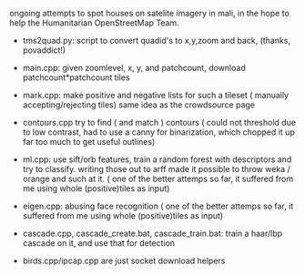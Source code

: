 ongoing attempts to spot houses on satelite imagery in mali, 
in the hope to help the Humanitarian OpenStreetMap Team.

* tms2quad.py:
  script to convert quadid's to x,y,zoom and back, (thanks, povaddict!)

* main.cpp:
  given zoomlevel, x, y, and patchcount, download patchcount*patchcount tiles
 
* mark.cpp:
  make positive and negative lists for such a tileset ( manually accepting/rejecting tiles) same idea as the crowdsource page

* contours.cpp
  try to find ( and match ) contours
  ( could not threshold due to low contrast, had to use a canny for binarization, which chopped it up far too much to get useful outlines)
  
* ml.cpp:
  use sift/orb features, train a random forest with descriptors and try to classify.
  writing those out to arff made it possible to throw weka / orange and such at it.
  ( one of the better attemps so far, it suffered from me using whole (positive)tiles as input)

* eigen.cpp:
  abusing face recognition
  ( one of the better attemps so far, it suffered from me using whole (positive)tiles as input)

* cascade.cpp, cascade_create.bat, cascade_train.bat:
  train a haar/lbp cascade on it, and use that for detection
  

* birds.cpp/ipcap.cpp are just socket download helpers
